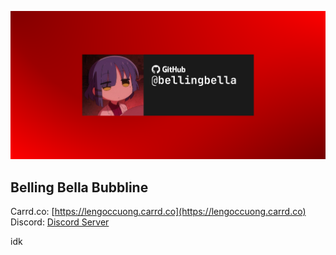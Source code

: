 ![Belling Bella](./g20.png)
## Belling Bella Bubbline

Carrd.co: [https://lengoccuong.carrd.co](https://lengoccuong.carrd.co)
Discord: [Discord Server](https://discord.gg/HCcvTDYVCd)

idk
